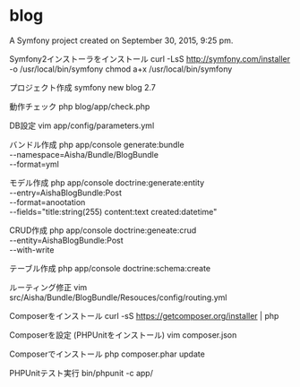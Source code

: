 blog
====

A Symfony project created on September 30, 2015, 9:25 pm.

Symfony2インストーラをインストール
curl -LsS http://symfony.com/installer -o /usr/local/bin/symfony
chmod a+x /usr/local/bin/symfony

プロジェクト作成
symfony new blog 2.7

動作チェック
php blog/app/check.php

DB設定
vim app/config/parameters.yml

バンドル作成
php app/console generate:bundle \
--namespace=Aisha/Bundle/BlogBundle \
--format=yml

モデル作成
php app/console doctrine:generate:entity \
--entry=AishaBlogBundle:Post \
--format=anootation \
--fields="title:string(255) content:text created:datetime"

CRUD作成
php app/console doctrine:geneate:crud \
--entity=AishaBlogBundle:Post \
--with-write

テーブル作成
php app/console doctrine:schema:create

ルーティング修正
vim src/Aisha/Bundle/BlogBundle/Resouces/config/routing.yml

Composerをインストール
curl -sS https://getcomposer.org/installer | php

Composerを設定 (PHPUnitをインストール)
vim composer.json

Composerでインストール
php composer.phar update

PHPUnitテスト実行
bin/phpunit -c app/